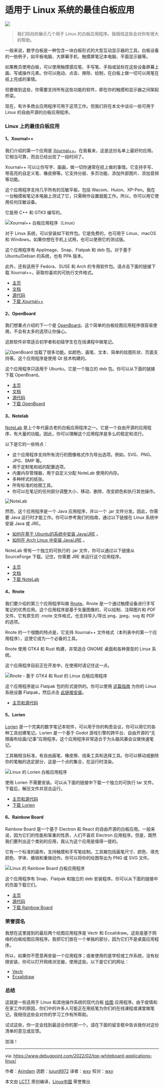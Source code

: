 [#]: subject: "Best Whiteboard Applications for Linux Systems"
[#]: via: "https://www.debugpoint.com/2022/02/top-whiteboard-applications-linux/"
[#]: author: "Arindam https://www.debugpoint.com/author/admin1/"
[#]: collector: "lujun9972"
[#]: translator: "wxy"
[#]: reviewer: "wxy"
[#]: publisher: "wxy"
[#]: url: "https://linux.cn/article-14271-1.html"

适用于 Linux 系统的最佳白板应用
======

![](https://img.linux.net.cn/data/attachment/album/202202/14/162535uomtvutyoo44q3hs.jpg)

> 我们将向你展示几个用于 Linux 的白板应用程序。我相信这些会对你有很大的帮助。

一般来说，数字白板是一种包含一块白板形式的大型互动显示器的工具。白板设备的一些例子，如平板电脑、大屏幕手机、触摸屏笔记本电脑、平面显示器等。

如果教员使用白板，可以使用触摸感应笔、手写笔、手指或鼠标在这些设备屏幕上画、写或操作元素。你可以拖动、点击、擦除、绘制，在白板上做一切可以用笔在纸上完成的事情。

但要做到这些，你需要支持所有这些功能的软件，即在你的触摸和显示器之间架起桥梁。

现在，有许多商业应用程序可用于这项工作。但我们将在本文中谈论一些可用于 Linux 的自由开源的白板应用程序。

### Linux 上的最佳白板应用

#### 1、Xournal++

我们介绍的第一个应用是 [Xournal++][1]。在我看来，这是这份名单上最好的应用。它相当可靠，而且已经出现了一段时间了。

Xournal++ 可以让你写字、画画，做一切你通常在纸上做的事情。它支持手写、带高亮的自定义笔、橡皮擦等。它支持分层、多页功能、添加外部图片、添加音频等功能。

这个应用程序支持几乎所有的压敏平板，包括 Wacom、Huion、XP-Pen。我在一台触摸板笔记本电脑上测试了它，只需稍作设置就能工作。所以，你可以用它使用任何压敏设备。

它是用 C++ 和 GTK3 编写的。

![Xournal++ 白板应用程序（Linux）][2]

对于 Linux 系统，可以安装如下软件包。它是免费的，也可用于 Linux、macOS 和 Windows。如果你想在手机上试用，也可以使用它的测试版。

这个应用程序有 AppImage、Snap、Flatpak 和 deb 包。对于基于 Ubuntu/Debian 的系统，也有 PPA 版本。

此外，还有适用于 Fedora、SUSE 和 Arch 的专用软件包。请点击下面的链接下载 Xournal++，获取你喜欢的可执行文件格式。

  * [主页][1]
  * [文档][4]
  * [源代码][5]
  * [下载 Xournal++][3]

#### 2、OpenBoard

我们想重点介绍的下一个是 [OpenBoard][6]。这个简单的白板绘图应用程序很容易使用，不会有太多的选项让你操心。

这款软件非常适合初学者和初级学生在在线课程中做笔记。

![OpenBoard][7] 加载了很多功能。如颜色、画笔、文本、简单的绘图形状、页面支持等。这个应用程序是使用 Qt 技术构建的。

这个应用程序只适用于 Ubuntu，它是一个独立的 deb 包。你可以从下面的链接下载 OpenBoard。

  * [主页][6]
  * [文档][9]
  * [源代码][10]
  * [下载 OpenBoard][8]

#### 3、Notelab

[NoteLab][11] 是上个年代最古老的白板应用程序之一。它是一个自由开源的应用程序，有大量的功能。因此，你可以理解这个应用程序是多么的稳定和流行。

以下是它的一些特点：

  * 这个应用程序支持所有流行的图像格式作为导出选项。例如，SVG、PNG、JPG、BMP 等。
  * 用于定制笔和纸的配置选项。
  * 内置内存管理器，用于自定义分配 NoteLab 使用的内存。
  * 多种样式的纸张。
  * 所有标准的绘图工具。
  * 你可以在笔记的任何部分调整大小、移动、删除、改变颜色和执行其他操作。

![NoteLab][12]

然而，这个应用程序是一个 Java 应用程序，并以一个 .jar 文件分发。因此，你需要 Java 运行时才能工作。你可以参考我们的指南，通过以下链接在 Linux 系统中安装 Java 或 JRE。

  * [如何在基于 Ubuntu的系统中安装 Java/JRE][13] 。
  * [如何在 Arch Linux 中安装 Java/JRE][14] 。

NoteLab 带有一个独立的可执行的 .jar 文件，你可以通过以下链接从 SourceForge 下载。记住，你需要 JRE 来运行这个应用程序。

  * [主页][11]
  * [文档][17]
  * [下载 NoteLab][16]

#### 4、Rnote

我们要介绍的第三个应用程序叫做 [Rnote][18]。Rnote 是一个通过触摸设备进行手写笔记的优秀应用。这个应用程序是基于矢量图像的，可以绘制、注释图片和 PDF 文件。它有原生的 .rnote 文件格式，也支持导入/导出 png、jpeg、svg 和 PDF 的选项。

Rnote 的一个很酷的特点是，它支持 Xournal++ 文件格式（本列表中的第一个应用程序），这使它成为一个必备的工具。

Rnote 使用 GTK4 和 Rust 构建，非常适合 GNOME 桌面和各种类型的 Linux 系统。

这个应用程序目前正在开发中，在使用时请记住这一点。

![Rnote - 基于 GTK4 和 Rust 的 Linux 白板应用程序][19]

这个应用程序是以 Flatpak 包的形式提供的。你可以使用 [这篇指南][20] 为你的 Linux 系统设置 Flatpak，然后点击 [此链接安装][21]。

- [主页和源代码][18]

#### 5、Lorien

[Lorien][22] 是一个完美的数字笔记本软件，可以用于你的构思会议，你可以用它的各种工具创建笔记。Lorien 是一个基于 Godot 游戏引擎的跨平台、自由开源的“无限画布绘画/记事”应用程序。这个应用程序非常适合于为头脑风暴会议做快速笔记。

工具箱相当标准，有自由画笔、橡皮擦、线条工具和选择工具。你可以移动或删除你的笔触的选定部分，这是一个点的集合，在运行时渲染。

![Linux 的 Lorien 白板应用程序][23]

使用 Lorien 不需要安装。可以从下面的链接中下载一个独立的可执行 tar 文件。下载后，解压文件并双击运行。

- [主页和源代码][22]
- [下载 Lorien][24]

#### 6、Rainbow Board

Rainbow Board 是一个基于 Electron 和 React 的自由开源的白板应用。一般来说，因为它们的性能和笨重的性质，人们不喜欢 Electron 应用程序。但是，既然我们要列出这个类别的应用，我认为这个应用是值得一提的。

它有一个标准的画布，支持触摸和手写笔绘制。工具箱包括画笔尺寸、颜色、填充颜色、字体、撤销和重做动作。你可以将你的绘图导出为 PNG 或 SVG 文件。

![Linux 的 Rainbow Board 白板应用程序][25]

这个应用程序有 Snap、Flatpak 和独立的 deb 安装程序。你可以从下面的链接中的页面下载它们。

  * [主页][27]
  * [源代码][28]
  * [下载 Rainbow Board][26]

### 荣誉提名

我想在这里提到的最后两个绘图应用程序是 Vectr 和 Ecxalidraw。这些是基于网络的白板绘图应用程序。我把它们放在一个单独的部分，因为它们不是桌面应用程序。

所以，如果你不愿意再安装一个应用程序；或者使用的是学校或工作系统，没有权限安装，你可以打开网络浏览器，使用这些。以下是它们的网址：

- [Vectr][29]
- [Ecxalidraw][30]

### 总结

这就是一些适用于 Linux 和其他操作系统的现代白板 [绘图][31] 应用程序。由于疫情和在家工作的原因，你们中的许多人可能正在用纸笔为你们的在线课程或课堂做笔记。我相信这些会对你的学习工作有所帮助。

试试这些，你一定会找到最适合你的那一个。请在下面的留言框中告诉我你对这份清单的意见或反馈。

加油！

--------------------------------------------------------------------------------

via: https://www.debugpoint.com/2022/02/top-whiteboard-applications-linux/

作者：[Arindam][a]
选题：[lujun9972][b]
译者：[wxy](https://github.com/wxy)
校对：[wxy](https://github.com/wxy)

本文由 [LCTT](https://github.com/LCTT/TranslateProject) 原创编译，[Linux中国](https://linux.cn/) 荣誉推出

[a]: https://www.debugpoint.com/author/admin1/
[b]: https://github.com/lujun9972
[1]: https://xournalpp.github.io/
[2]: https://www.debugpoint.com/wp-content/uploads/2022/02/Xournal-Whiteboard-Application-for-Linux-1024x576.jpg
[3]: https://xournalpp.github.io/installation/linux/
[4]: https://xournalpp.github.io/guide/overview/
[5]: https://github.com/xournalpp/xournalpp/
[6]: https://openboard.ch/
[7]: https://www.debugpoint.com/wp-content/uploads/2022/02/OpenBoard.jpg
[8]: https://openboard.ch/download.en.html
[9]: https://openboard.ch/support.html
[10]: https://github.com/OpenBoard-org/OpenBoard
[11]: http://java-notelab.sourceforge.net/
[12]: https://www.debugpoint.com/wp-content/uploads/2022/02/NoteLab.jpg
[13]: https://www.debugpoint.com/2016/05/how-to-install-java-jre-jdk-on-ubuntu-linux-mint/
[14]: https://www.debugpoint.com/2021/02/install-java-arch/
[15]: https://www.debugpoint.com/2018/05/gimp-2-10-download-install-linux-ubuntu/
[16]: https://sourceforge.net/projects/java-notelab/files/NoteLab/
[17]: http://java-notelab.sourceforge.net/features.html
[18]: https://github.com/flxzt/rnote
[19]: https://www.debugpoint.com/wp-content/uploads/2022/02/Rnote-Whiteboard-Application-for-Linux-based-on-GTK4-and-Rust-1024x576.jpg
[20]: https://flatpak.org/setup/
[21]: https://dl.flathub.org/repo/appstream/com.github.flxzt.rnote.flatpakref
[22]: https://github.com/mbrlabs/Lorien
[23]: https://www.debugpoint.com/wp-content/uploads/2022/02/Lorien-Whiteboard-Application-for-Linux.jpg
[24]: https://github.com/mbrlabs/Lorien/releases
[25]: https://www.debugpoint.com/wp-content/uploads/2022/02/Rainbow-Board-Whiteboard-application-for-Linux-1024x560.jpg
[26]: https://www.electronjs.org/apps/rainbow-board
[27]: https://harshkhandeparkar.github.io/rainbow-board/
[28]: https://github.com/HarshKhandeparkar/rainbow-board
[29]: https://vectr.com/
[30]: https://excalidraw.com/
[31]: https://www.debugpoint.com/tag/digital-drawing
[32]: https://unsplash.com/photos/doTjbfxrmRw
[33]: https://t.me/debugpoint
[34]: https://twitter.com/DebugPoint
[35]: https://www.youtube.com/c/debugpoint?sub_confirmation=1
[36]: https://facebook.com/DebugPoint

